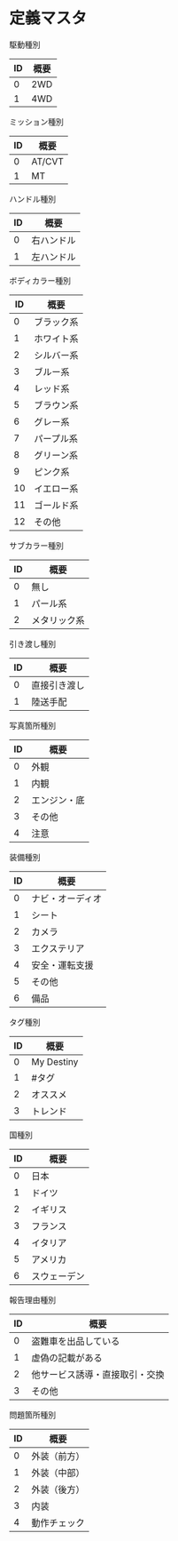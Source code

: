 # 定義マスタ

駆動種別

ID | 概要 
---------|----------
0 | 2WD 
1 | 4WD

ミッション種別

ID | 概要 
---------|----------
0 | AT/CVT 
1 | MT


ハンドル種別	

ID | 概要 
---------|----------
0 | 右ハンドル 
1 | 左ハンドル

ボディカラー種別	

ID | 概要 
---------|----------
0 | ブラック系 
1 | ホワイト系
2 | シルバー系
3 | ブルー系
4 | レッド系
5 | ブラウン系
6 | グレー系
7 | パープル系
8 | グリーン系
9 | ピンク系
10 | イエロー系
11 | ゴールド系
12 | その他

サブカラー種別	

ID | 概要 
---------|----------
0 | 無し 
1 | パール系
2 | メタリック系

引き渡し種別	

ID | 概要 
---------|----------
0 | 直接引き渡し
1 | 陸送手配

写真箇所種別

ID | 概要 
---------|----------
0 | 外観 
1 | 内観
2 | エンジン・底
3 | その他
4 | 注意

装備種別	

ID | 概要 
---------|----------
0 | ナビ・オーディオ 
1 | シート
2 | カメラ
3 | エクステリア
4 | 安全・運転支援
5 | その他
6 | 備品

タグ種別

ID | 概要 
---------|----------
0 | My Destiny 
1 | #タグ
2 | オススメ
3 | トレンド

国種別

ID | 概要 
---------|----------
0 | 日本
1 | ドイツ
2 | イギリス
3 | フランス
4 | イタリア
5 | アメリカ
6 | スウェーデン

報告理由種別

ID | 概要 
---------|----------
0 | 盗難車を出品している 
1 | 虚偽の記載がある
2 | 他サービス誘導・直接取引・交換
3 | その他


問題箇所種別

ID | 概要 
---------|----------
0 | 外装（前方）
1 | 外装（中部）
2 | 外装（後方）
3 | 内装
4 | 動作チェック







